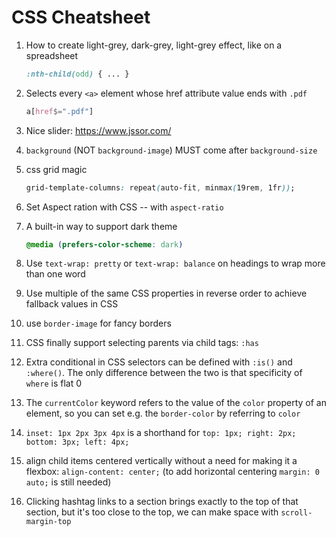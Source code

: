 # CSS Cheatsheet

1. How to create light-grey, dark-grey, light-grey effect, like on a spreadsheet
    ```css
    :nth-child(odd) { ... }
    ```

1. Selects every `<a>` element whose href attribute value ends with `.pdf`
    ```css
    a[href$=".pdf"]
    ```

1. Nice slider: https://www.jssor.com/

1. `background` (NOT `background-image`) MUST come after `background-size`

1. css grid magic
    ```css
    grid-template-columns: repeat(auto-fit, minmax(19rem, 1fr));
    ```

1. Set Aspect ration with CSS -- with `aspect-ratio`

1. A built-in way to support dark theme
    ```css
    @media (prefers-color-scheme: dark)
    ```

1. Use `text-wrap: pretty` or `text-wrap: balance` on headings to wrap more than one word

1. Use multiple of the same CSS properties in reverse order to achieve fallback values in CSS

1. use `border-image` for fancy borders

1. CSS finally support selecting parents via child tags: `:has`

1. Extra conditional in CSS selectors can be defined with `:is()` and `:where()`. The only difference between the two is that specificity of `where` is flat 0

1. The `currentColor` keyword refers to the value of the `color` property of an element, so you can set e.g. the `border-color` by referring to `color`

1. `inset: 1px 2px 3px 4px` is a shorthand for `top: 1px; right: 2px; bottom: 3px; left: 4px;`

1. align child items centered vertically without a need for making it a flexbox: `align-content: center;` (to add horizontal centering `margin: 0 auto;` is still needed)

1. Clicking hashtag links to a section brings exactly to the top of that section, but it's too close to the top, we can make space with `scroll-margin-top`